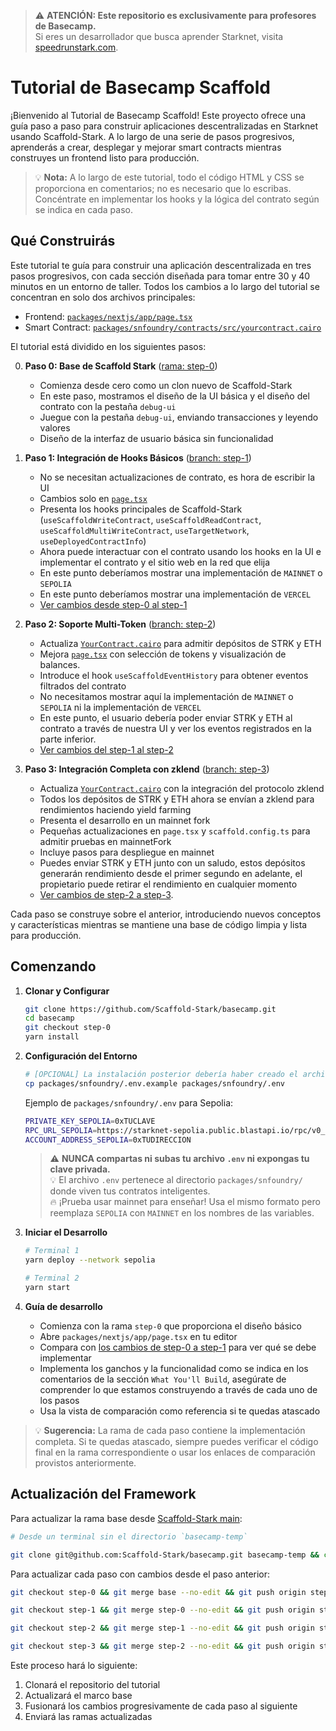 > ⚠️ **ATENCIÓN: Este repositorio es exclusivamente para profesores de Basecamp.**  
> Si eres un desarrollador que busca aprender Starknet, visita [speedrunstark.com](https://speedrunstark.com).

# Tutorial de Basecamp Scaffold

¡Bienvenido al Tutorial de Basecamp Scaffold! Este proyecto ofrece una guía paso a paso para construir aplicaciones descentralizadas en Starknet usando Scaffold-Stark. A lo largo de una serie de pasos progresivos, aprenderás a crear, desplegar y mejorar smart contracts mientras construyes un frontend listo para producción.

> 💡 **Nota:** A lo largo de este tutorial, todo el código HTML y CSS se proporciona en comentarios; no es necesario que lo escribas. Concéntrate en implementar los hooks y la lógica del contrato según se indica en cada paso.

## Qué Construirás

Este tutorial te guía para construir una aplicación descentralizada en tres pasos progresivos, con cada sección diseñada para tomar entre 30 y 40 minutos en un entorno de taller. Todos los cambios a lo largo del tutorial se concentran en solo dos archivos principales:
- Frontend: [`packages/nextjs/app/page.tsx`](https://github.com/Scaffold-Stark/basecamp/blob/base/packages/nextjs/app/page.tsx)
- Smart Contract: [`packages/snfoundry/contracts/src/yourcontract.cairo`](https://github.com/Scaffold-Stark/basecamp/blob/base/packages/snfoundry/contracts/src/yourcontract.cairo)

El tutorial está dividido en los siguientes pasos:

0. **Paso 0: Base de Scaffold Stark** ([rama: step-0](https://github.com/Scaffold-Stark/basecamp/tree/step-0))
   - Comienza desde cero como un clon nuevo de Scaffold-Stark
   - En este paso, mostramos el diseño de la UI básica y el diseño del contrato con la pestaña `debug-ui`
   - Juegue con la pestaña `debug-ui`, enviando transacciones y leyendo valores
   - Diseño de la interfaz de usuario básica sin funcionalidad

1. **Paso 1: Integración de Hooks Básicos** ([branch: step-1](https://github.com/Scaffold-Stark/basecamp/tree/step-1))
   - No se necesitan actualizaciones de contrato, es hora de escribir la UI
   - Cambios solo en [`page.tsx`](https://github.com/Scaffold-Stark/basecamp/blob/step-1/packages/nextjs/app/page.tsx)
   - Presenta los hooks principales de Scaffold-Stark (`useScaffoldWriteContract`, `useScaffoldReadContract`, `useScaffoldMultiWriteContract`, `useTargetNetwork`, `useDeployedContractInfo`)
   - Ahora puede interactuar con el contrato usando los hooks en la UI e implementar el contrato y el sitio web en la red que elija
   - En este punto deberíamos mostrar una implementación de `MAINNET` o `SEPOLIA`
   - En este punto deberíamos mostrar una implementación de `VERCEL`
   - [Ver cambios desde step-0 al step-1](https://github.com/Scaffold-Stark/basecamp/compare/step-0...step-1)


2. **Paso 2: Soporte Multi-Token** ([branch: step-2](https://github.com/Scaffold-Stark/basecamp/tree/step-2))
   - Actualiza [`YourContract.cairo`](https://github.com/Scaffold-Stark/basecamp/blob/step-2/packages/snfoundry/contracts/src/YourContract.cairo) para admitir depósitos de STRK y ETH
   - Mejora [`page.tsx`](https://github.com/Scaffold-Stark/basecamp/blob/step-2/packages/nextjs/app/page.tsx) con selección de tokens y visualización de balances.
   - Introduce el hook `useScaffoldEventHistory` para obtener eventos filtrados del contrato
   - No necesitamos mostrar aquí la implementación de `MAINNET` o `SEPOLIA` ni la implementación de `VERCEL`
   - En este punto, el usuario debería poder enviar STRK y ETH al contrato a través de nuestra UI y ver los eventos registrados en la parte inferior.
   - [Ver cambios del step-1 al step-2](https://github.com/Scaffold-Stark/basecamp/compare/step-1...step-2)

3. **Paso 3: Integración Completa con zklend** ([branch: step-3](https://github.com/Scaffold-Stark/basecamp/tree/step-3))
   - Actualiza [`YourContract.cairo`](https://github.com/Scaffold-Stark/basecamp/blob/step-3/packages/snfoundry/contracts/src/YourContract.cairo) con la integración del protocolo zklend
   - Todos los depósitos de STRK y ETH ahora se envían a zklend para rendimientos haciendo yield farming
   - Presenta el desarrollo en un mainnet fork
   - Pequeñas actualizaciones en `page.tsx` y `scaffold.config.ts` para admitir pruebas en mainnetFork
   - Incluye pasos para despliegue en mainnet
   - Puedes enviar STRK y ETH junto con un saludo, estos depósitos generarán rendimiento desde el primer segundo en adelante, el propietario puede retirar el rendimiento en cualquier momento
   - [Ver cambios de step-2 a step-3](https://github.com/Scaffold-Stark/basecamp/compare/step-2...step-3).

Cada paso se construye sobre el anterior, introduciendo nuevos conceptos y características mientras se mantiene una base de código limpia y lista para producción.

## Comenzando

1. **Clonar y Configurar**
   ```bash
   git clone https://github.com/Scaffold-Stark/basecamp.git
   cd basecamp
   git checkout step-0
   yarn install
   ```

2. **Configuración del Entorno**
   ```bash
   # [OPCIONAL] La instalación posterior debería haber creado el archivo .env para usted; de lo contrario, copie el archivo env de ejemplo en packages/snfoundry
   cp packages/snfoundry/.env.example packages/snfoundry/.env
   ```
   Ejemplo de `packages/snfoundry/.env` para Sepolia:
   ```bash
   PRIVATE_KEY_SEPOLIA=0xTUCLAVE
   RPC_URL_SEPOLIA=https://starknet-sepolia.public.blastapi.io/rpc/v0_7
   ACCOUNT_ADDRESS_SEPOLIA=0xTUDIRECCION
   ```
   > ⚠️ **NUNCA compartas ni subas tu archivo `.env` ni expongas tu clave privada.**  
   > 💡 El archivo `.env` pertenece al directorio `packages/snfoundry/` donde viven tus contratos inteligentes.  
   > 🔥 ¡Prueba usar mainnet para enseñar! Usa el mismo formato pero reemplaza `SEPOLIA` con `MAINNET` en los nombres de las variables.

3. **Iniciar el Desarrollo**
   ```bash
   # Terminal 1
   yarn deploy --network sepolia

   # Terminal 2
   yarn start
   ```

4. **Guía de desarrollo**
   - Comienza con la rama `step-0` que proporciona el diseño básico
   - Abre `packages/nextjs/app/page.tsx` en tu editor
   - Compara con [los cambios de step-0 a step-1](https://github.com/Scaffold-Stark/basecamp/compare/step-0...step-1) para ver qué se debe implementar
   - Implementa los ganchos y la funcionalidad como se indica en los comentarios de la sección `What You'll Build`, asegúrate de comprender lo que estamos construyendo a través de cada uno de los pasos
   - Usa la vista de comparación como referencia si te quedas atascado

> 💡 **Sugerencia:** La rama de cada paso contiene la implementación completa. Si te quedas atascado, siempre puedes verificar el código final en la rama correspondiente o usar los enlaces de comparación provistos anteriormente.

## Actualización del Framework

Para actualizar la rama base desde [Scaffold-Stark main](https://github.com/Scaffold-Stark/scaffold-stark-2):

```bash
# Desde un terminal sin el directorio `basecamp-temp`

git clone git@github.com:Scaffold-Stark/basecamp.git basecamp-temp && cd basecamp-temp && git checkout base && mkdir temp_scaffold && cd temp_scaffold && git clone git@github.com:Scaffold-Stark/scaffold-stark-2.git . && rm -rf .git .github README.md && cp -r * ../ && cd .. && rm -rf temp_scaffold && git add . && git commit -m "Update framework to latest version" && git push origin base
```

Para actualizar cada paso con cambios desde el paso anterior:

```bash
git checkout step-0 && git merge base --no-edit && git push origin step-0
```

```bash
git checkout step-1 && git merge step-0 --no-edit && git push origin step-1
```

```bash
git checkout step-2 && git merge step-1 --no-edit && git push origin step-2
```

```bash
git checkout step-3 && git merge step-2 --no-edit && git push origin step-3
```

Este proceso hará lo siguiente:
1. Clonará el repositorio del tutorial
2. Actualizará el marco base
3. Fusionará los cambios progresivamente de cada paso al siguiente
4. Enviará las ramas actualizadas